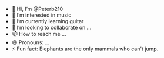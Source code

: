 - 👋 Hi, I’m @Peterb210
- 👀 I’m interested in music
- 🌱 I’m currently learning guitar
- 💞️ I’m looking to collaborate on ...
- 📫 How to reach me ...
- 😄 Pronouns: ...
- ⚡ Fun fact: Elephants are the only mammals who can't jump.

<!---
Peterb210/Peterb210 is a ✨ special ✨ repository because its `README.md` (this file) appears on your GitHub profile.
You can click the Preview link to take a look at your changes.
--->

